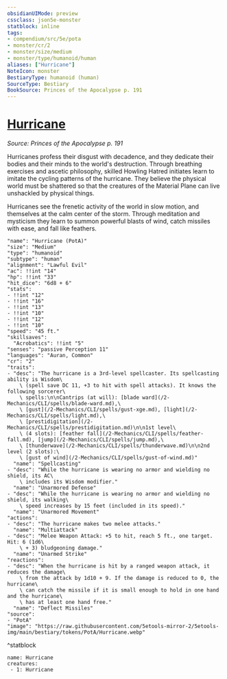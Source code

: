 ```yaml
---
obsidianUIMode: preview
cssclass: json5e-monster
statblock: inline
tags:
- compendium/src/5e/pota
- monster/cr/2
- monster/size/medium
- monster/type/humanoid/human
aliases: ["Hurricane"]
NoteIcon: monster
BestiaryType: humanoid (human)
SourceType: Bestiary
BookSource: Princes of the Apocalypse p. 191
---
```

# [Hurricane](2-Mechanics\CLI\bestiary\humanoid/hurricane-pota.md)
*Source: Princes of the Apocalypse p. 191*  

Hurricanes profess their disgust with decadence, and they dedicate their bodies and their minds to the world's destruction. Through breathing exercises and ascetic philosophy, skilled Howling Hatred initiates learn to imitate the cycling patterns of the hurricane. They believe the physical world must be shattered so that the creatures of the Material Plane can live unshackled by physical things.

Hurricanes see the frenetic activity of the world in slow motion, and themselves at the calm center of the storm. Through meditation and mysticism they learn to summon powerful blasts of wind, catch missiles with ease, and fall like feathers.

```statblock
"name": "Hurricane (PotA)"
"size": "Medium"
"type": "humanoid"
"subtype": "human"
"alignment": "Lawful Evil"
"ac": !!int "14"
"hp": !!int "33"
"hit_dice": "6d8 + 6"
"stats":
- !!int "12"
- !!int "16"
- !!int "13"
- !!int "10"
- !!int "12"
- !!int "10"
"speed": "45 ft."
"skillsaves":
  "Acrobatics": !!int "5"
"senses": "passive Perception 11"
"languages": "Auran, Common"
"cr": "2"
"traits":
- "desc": "The hurricane is a 3rd-level spellcaster. Its spellcasting ability is Wisdom\
    \ (spell save DC 11, +3 to hit with spell attacks). It knows the following sorcerer\
    \ spells:\n\nCantrips (at will): [blade ward](/2-Mechanics/CLI/spells/blade-ward.md),\
    \ [gust](/2-Mechanics/CLI/spells/gust-xge.md), [light](/2-Mechanics/CLI/spells/light.md),\
    \ [prestidigitation](/2-Mechanics/CLI/spells/prestidigitation.md)\n\n1st level\
    \ (4 slots): [feather fall](/2-Mechanics/CLI/spells/feather-fall.md), [jump](/2-Mechanics/CLI/spells/jump.md),\
    \ [thunderwave](/2-Mechanics/CLI/spells/thunderwave.md)\n\n2nd level (2 slots):\
    \ [gust of wind](/2-Mechanics/CLI/spells/gust-of-wind.md)"
  "name": "Spellcasting"
- "desc": "While the hurricane is wearing no armor and wielding no shield, its AC\
    \ includes its Wisdom modifier."
  "name": "Unarmored Defense"
- "desc": "While the hurricane is wearing no armor and wielding no shield, its walking\
    \ speed increases by 15 feet (included in its speed)."
  "name": "Unarmored Movement"
"actions":
- "desc": "The hurricane makes two melee attacks."
  "name": "Multiattack"
- "desc": "Melee Weapon Attack: +5 to hit, reach 5 ft., one target. Hit: 6 (1d6\
    \ + 3) bludgeoning damage."
  "name": "Unarmed Strike"
"reactions":
- "desc": "When the hurricane is hit by a ranged weapon attack, it reduces the damage\
    \ from the attack by 1d10 + 9. If the damage is reduced to 0, the hurricane\
    \ can catch the missile if it is small enough to hold in one hand and the hurricane\
    \ has at least one hand free."
  "name": "Deflect Missiles"
"source":
- "PotA"
"image": "https://raw.githubusercontent.com/5etools-mirror-2/5etools-img/main/bestiary/tokens/PotA/Hurricane.webp"
```
^statblock

```encounter-table
name: Hurricane
creatures:
 - 1: Hurricane
```